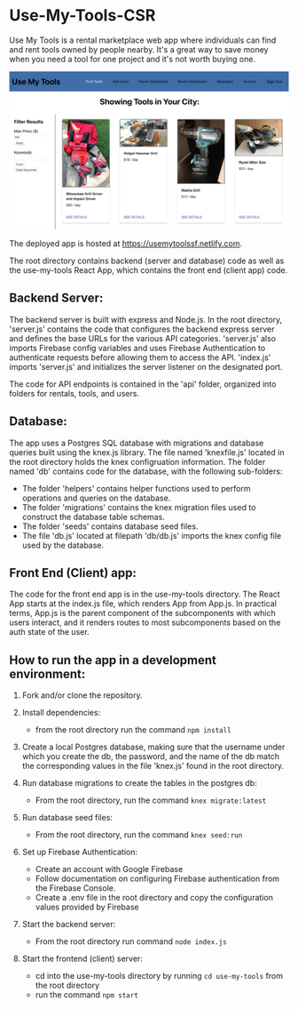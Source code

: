 # Use-My-Tools-CSR
Use My Tools is a rental marketplace web app where individuals can find and rent tools owned by people nearby. It's a great way to save money when you need a tool for one project and it's not worth buying one.

![Search for Tools](/assets/images/find-tools.png)

The deployed app is hosted at https://usemytoolssf.netlify.com.

The root directory contains backend (server and database) code as well as the use-my-tools React App, which contains the front end (client app) code.

## Backend Server:

The backend server is built with express and Node.js. In the root directory, 'server.js' contains the code that configures the backend express server and defines the base URLs for the various API categories. 'server.js' also imports Firebase config variables and uses Firebase Authentication to authenticate requests before allowing them to access the API. 'index.js' imports 'server.js' and initializes the server listener on the designated port. 

The code for API endpoints is contained in the 'api' folder, organized into folders for rentals, tools, and users.

## Database:

The app uses a Postgres SQL database with migrations and database queries built using the knex.js library. The file named 'knexfile.js' located in the root directory holds the knex configruation information. The folder named 'db' contains code for the database, with the following sub-folders:

- The folder 'helpers' contains helper functions used to perform operations and queries on the database.
- The folder 'migrations' contains the knex migration files used to construct the database table schemas.
- The folder 'seeds' contains database seed files. 
- The file 'db.js' located at filepath 'db/db.js' imports the knex config file used by the database. 

## Front End (Client) app:

The code for the front end app is in the use-my-tools directory. The React App starts at the index.js file, which renders App from App.js. In practical terms, App.js is the parent component of the subcomponents with which users interact, and it renders routes to most subcomponents based on the auth state of the user.

## How to run the app in a development environment:
1) Fork and/or clone the repository.

2) Install dependencies:
    - from the root directory run the command `npm install`

3) Create a local Postgres database, making sure that the username under which you create the db, the password, and the name of the db match the corresponding values in the file 'knex.js' found in the root directory.

4) Run database migrations to create the tables in the postgres db:
    - From the root directory, run the command `knex migrate:latest`

5) Run database seed files:
    - From the root directory, run the command `knex seed:run`

6)  Set up Firebase Authentication:
    - Create an account with Google Firebase
    - Follow documentation on configuring Firebase authentication from the Firebase Console. 
    - Create a .env file in the root directory and copy the configuration values provided by Firebase

7) Start the backend server:
    - From the root directory run command `node index.js`

8) Start the frontend (client) server:
    - cd into the use-my-tools directory by running `cd use-my-tools` from the root directory
    - run the command `npm start`


